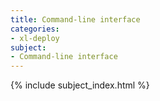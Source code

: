 ```yaml
---
title: Command-line interface
categories:
- xl-deploy
subject:
- Command-line interface
---
```


{% include subject_index.html %}
